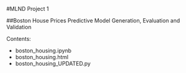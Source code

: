 #MLND Project 1

##Boston House Prices
Predictive Model Generation, Evaluation and Validation 
    
Contents:
    
* boston_housing.ipynb
* boston_housing.html
* boston_housing_UPDATED.py
